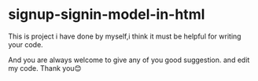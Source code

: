 # signup-signin-model-in-html
This is project i have done by myself,i think it must be helpful for writing your code.

And you are always welcome to give any of you good suggestion.
and edit my code.
Thank you😊
